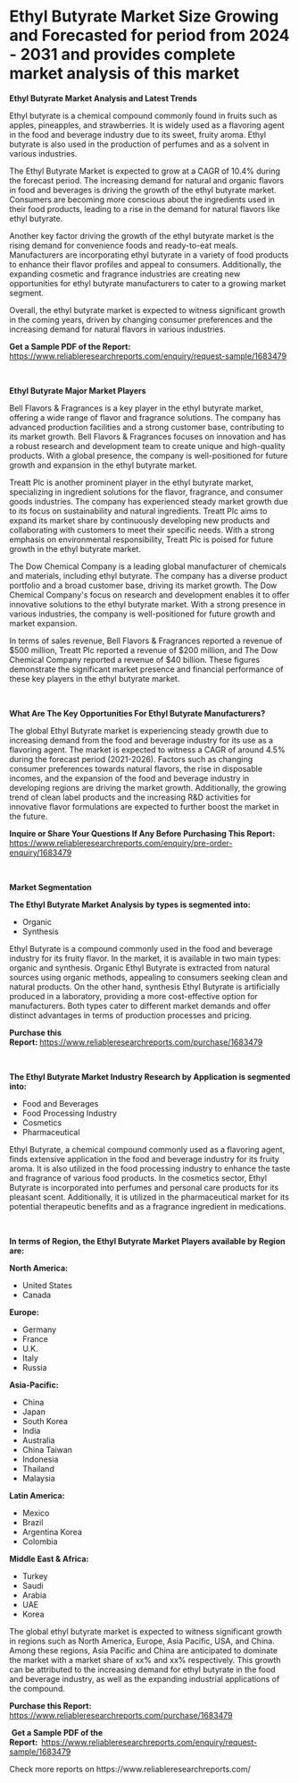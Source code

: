 <p><h1>Ethyl Butyrate Market Size Growing and Forecasted for period from 2024 - 2031 and provides complete market analysis of this market</h1></p><p><strong>Ethyl Butyrate Market Analysis and Latest Trends</strong></p>
<p><p>Ethyl butyrate is a chemical compound commonly found in fruits such as apples, pineapples, and strawberries. It is widely used as a flavoring agent in the food and beverage industry due to its sweet, fruity aroma. Ethyl butyrate is also used in the production of perfumes and as a solvent in various industries.</p><p>The Ethyl Butyrate Market is expected to grow at a CAGR of 10.4% during the forecast period. The increasing demand for natural and organic flavors in food and beverages is driving the growth of the ethyl butyrate market. Consumers are becoming more conscious about the ingredients used in their food products, leading to a rise in the demand for natural flavors like ethyl butyrate.</p><p>Another key factor driving the growth of the ethyl butyrate market is the rising demand for convenience foods and ready-to-eat meals. Manufacturers are incorporating ethyl butyrate in a variety of food products to enhance their flavor profiles and appeal to consumers. Additionally, the expanding cosmetic and fragrance industries are creating new opportunities for ethyl butyrate manufacturers to cater to a growing market segment.</p><p>Overall, the ethyl butyrate market is expected to witness significant growth in the coming years, driven by changing consumer preferences and the increasing demand for natural flavors in various industries.</p></p>
<p><strong>Get a Sample PDF of the Report:&nbsp;</strong> <a href="https://www.reliableresearchreports.com/enquiry/request-sample/1683479">https://www.reliableresearchreports.com/enquiry/request-sample/1683479</a></p>
<p>&nbsp;</p>
<p><strong>Ethyl Butyrate Major Market Players</strong></p>
<p><p>Bell Flavors & Fragrances is a key player in the ethyl butyrate market, offering a wide range of flavor and fragrance solutions. The company has advanced production facilities and a strong customer base, contributing to its market growth. Bell Flavors & Fragrances focuses on innovation and has a robust research and development team to create unique and high-quality products. With a global presence, the company is well-positioned for future growth and expansion in the ethyl butyrate market.</p><p>Treatt Plc is another prominent player in the ethyl butyrate market, specializing in ingredient solutions for the flavor, fragrance, and consumer goods industries. The company has experienced steady market growth due to its focus on sustainability and natural ingredients. Treatt Plc aims to expand its market share by continuously developing new products and collaborating with customers to meet their specific needs. With a strong emphasis on environmental responsibility, Treatt Plc is poised for future growth in the ethyl butyrate market.</p><p>The Dow Chemical Company is a leading global manufacturer of chemicals and materials, including ethyl butyrate. The company has a diverse product portfolio and a broad customer base, driving its market growth. The Dow Chemical Company's focus on research and development enables it to offer innovative solutions to the ethyl butyrate market. With a strong presence in various industries, the company is well-positioned for future growth and market expansion.</p><p>In terms of sales revenue, Bell Flavors & Fragrances reported a revenue of $500 million, Treatt Plc reported a revenue of $200 million, and The Dow Chemical Company reported a revenue of $40 billion. These figures demonstrate the significant market presence and financial performance of these key players in the ethyl butyrate market.</p></p>
<p>&nbsp;</p>
<p><strong>What Are The Key Opportunities For Ethyl Butyrate Manufacturers?</strong></p>
<p><p>The global Ethyl Butyrate market is experiencing steady growth due to increasing demand from the food and beverage industry for its use as a flavoring agent. The market is expected to witness a CAGR of around 4.5% during the forecast period (2021-2026). Factors such as changing consumer preferences towards natural flavors, the rise in disposable incomes, and the expansion of the food and beverage industry in developing regions are driving the market growth. Additionally, the growing trend of clean label products and the increasing R&D activities for innovative flavor formulations are expected to further boost the market in the future.</p></p>
<p><strong>Inquire or Share Your Questions If Any Before Purchasing This Report:</strong> <a href="https://www.reliableresearchreports.com/enquiry/pre-order-enquiry/1683479">https://www.reliableresearchreports.com/enquiry/pre-order-enquiry/1683479</a></p>
<p>&nbsp;</p>
<p><strong>Market Segmentation</strong></p>
<p><strong>The Ethyl Butyrate Market Analysis by types is segmented into:</strong></p>
<p><ul><li>Organic</li><li>Synthesis</li></ul></p>
<p><p>Ethyl Butyrate is a compound commonly used in the food and beverage industry for its fruity flavor. In the market, it is available in two main types: organic and synthesis. Organic Ethyl Butyrate is extracted from natural sources using organic methods, appealing to consumers seeking clean and natural products. On the other hand, synthesis Ethyl Butyrate is artificially produced in a laboratory, providing a more cost-effective option for manufacturers. Both types cater to different market demands and offer distinct advantages in terms of production processes and pricing.</p></p>
<p><strong>Purchase this Report:&nbsp;</strong><a href="https://www.reliableresearchreports.com/purchase/1683479">https://www.reliableresearchreports.com/purchase/1683479</a></p>
<p>&nbsp;</p>
<p><strong>The Ethyl Butyrate Market Industry Research by Application is segmented into:</strong></p>
<p><ul><li>Food and Beverages</li><li>Food Processing Industry</li><li>Cosmetics</li><li>Pharmaceutical</li></ul></p>
<p><p>Ethyl Butyrate, a chemical compound commonly used as a flavoring agent, finds extensive application in the food and beverage industry for its fruity aroma. It is also utilized in the food processing industry to enhance the taste and fragrance of various food products. In the cosmetics sector, Ethyl Butyrate is incorporated into perfumes and personal care products for its pleasant scent. Additionally, it is utilized in the pharmaceutical market for its potential therapeutic benefits and as a fragrance ingredient in medications.</p></p>
<p>&nbsp;</p>
<p><strong>In terms of Region, the Ethyl Butyrate Market Players available by Region are:</strong></p>
<p>
    <p> <strong> North America: </strong>
        <ul>
            <li>United States</li>
            <li>Canada</li>
        </ul>
        </p> 
    <p> <strong> Europe: </strong>
        <ul>
            <li>Germany</li>
            <li>France</li>
            <li>U.K.</li>
            <li>Italy</li>
            <li>Russia</li>
        </ul>
        </p> 
    <p> <strong> Asia-Pacific: </strong>
        <ul>
            <li>China</li>
            <li>Japan</li>
            <li>South Korea</li>
            <li>India</li>
            <li>Australia</li>
            <li>China Taiwan</li>
            <li>Indonesia</li>
            <li>Thailand</li>
            <li>Malaysia</li>
        </ul>
        </p> 
    <p> <strong> Latin America: </strong>
        <ul>
            <li>Mexico</li>
            <li>Brazil</li>
            <li>Argentina Korea</li>
            <li>Colombia</li>
        </ul>
        </p> 
    <p> <strong> Middle East & Africa: </strong>
        <ul>
            <li>Turkey</li>
            <li>Saudi</li>
            <li>Arabia</li>
            <li>UAE</li>
            <li>Korea</li>
        </ul>
    </p>
    </p>
<p><p>The global ethyl butyrate market is expected to witness significant growth in regions such as North America, Europe, Asia Pacific, USA, and China. Among these regions, Asia Pacific and China are anticipated to dominate the market with a market share of xx% and xx% respectively. This growth can be attributed to the increasing demand for ethyl butyrate in the food and beverage industry, as well as the expanding industrial applications of the compound.</p></p>
<p><strong>Purchase this Report: </strong><a href="https://www.reliableresearchreports.com/purchase/1683479">https://www.reliableresearchreports.com/purchase/1683479</a></p>
<p>&nbsp;<strong>Get a Sample PDF of the Report:&nbsp;&nbsp;</strong><a href="https://www.reliableresearchreports.com/enquiry/request-sample/1683479">https://www.reliableresearchreports.com/enquiry/request-sample/1683479</a></p>
<p><strong></strong></p>
<p>Check more reports on https://www.reliableresearchreports.com/</p>